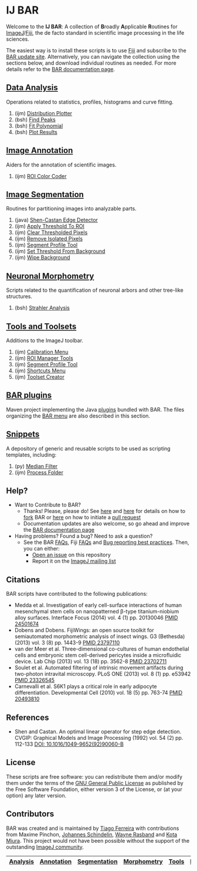 # <a name="scripts"></a>IJ BAR

Welcome to the **IJ BAR**: A collection of <b>B</b>roadly <b>A</b>pplicable <b>R</b>outines for [ImageJ][ij1]/[Fiji][fiji], the de facto standard in scientific image processing in the life sciences.

The easiest way is to install these scripts is to use [Fiji][fiji] and subscribe to the [BAR update site](http://fiji.sc/BAR#Installation). Alternatively, you can navigate the collection using the sections below, and download individual routines as needed.
For more details refer to the [BAR documentation page][Fiji documentation].


## [Data Analysis][Analysis]
  Operations related to statistics, profiles, histograms and curve fitting.

  1. (ijm) [Distribution Plotter](./Data_Analysis/README.md#distribution-plotter)
  2. (bsh) [Find Peaks](./Data_Analysis/README.md#find-peaks)
  3. (bsh) [Fit Polynomial](./Data_Analysis/README.md#fit-polynomial)
  4. (bsh) [Plot Results](./Data_Analysis/README.md#plot-results)


## [Image Annotation][Annotation]
  Aiders for the annotation of scientific images.

  1. (ijm) [ROI Color Coder](./Annotation/README.md#roi-color-coder)


## [Image Segmentation][Segmentation]
  Routines for partitioning images into analyzable parts.

  1. (java) [Shen-Castan Edge Detector](./Segmentation/README.md#shen-castan-edge-detector)
  2. (ijm) [Apply Threshold To ROI](./Segmentation/README.md#apply-threshold-to-roi)
  3. (ijm) [Clear Thresholded Pixels](./Segmentation/README.md#clear-thresholded-pixels)
  4. (ijm) [Remove Isolated Pixels](./Segmentation/README.md#remove-isolated-pixels)
  5. (ijm) [Segment Profile Tool](./Tools/README.md#segment-profile-tool)
  6. (ijm) [Set Threshold From Background](./Segmentation/README.md#set-threshold-from-background)
  7. (ijm) [Wipe Background](./Segmentation/README.md#wipe-background)


## [Neuronal Morphometry][Morphometry]
  Scripts related to the quantification of neuronal arbors and other tree-like structures.

  1. (bsh) [Strahler Analysis](./Morphometry/README.md#strahler-analysis)


## [Tools and Toolsets][Tools]
  Additions to the ImageJ toolbar.

  1. (ijm) [Calibration Menu](./Tools/README.md#calibration-menu)
  2. (ijm) [ROI Manager Tools](./Tools/README.md#roi-manager-tools)
  3. (ijm) [Segment Profile Tool](./Tools/README.md#segment-profile-tool)
  4. (ijm) [Shortcuts Menu](./Tools/README.md#shortcuts-menu)
  5. (ijm) [Toolset Creator](./Tools/README.md#toolset-creator)


## [BAR plugins][Plugins]
  Maven project implementing the Java [plugins](./BAR/README.md#bar-plugins) bundled with BAR. The files organizing the [BAR menu](./BAR/README.md#bar-menu) are also described in this section.

## [Snippets][Snippets]
  A depository of generic and reusable scripts to be used as scripting templates, including:

  1. (py) [Median Filter](./Snippets/README.md#median-filter)
  2. (ijm) [Process Folder](./Morphometry/README.md#process-folder)


## Help?
 * Want to Contribute to BAR?
    * Thanks! Please, please do! See [here](https://guides.github.com/activities/contributing-to-open-source/) and [here](https://help.github.com/articles/fork-a-repo) for details on how to [fork](https://github.com/tferr/Scripts/fork) BAR or [here](https://help.github.com/articles/using-pull-requests) on how to initiate a [pull request](https://github.com/tferr/Scripts/pulls)
    * Documentation updates are also welcome, so go ahead and improve the [BAR documentation page][Fiji documentation]
 * Having problems? Found a bug? Need to ask a question?
    * See the BAR [FAQs](http://fiji.sc/BAR#FAQ), Fiji [FAQs](http://fiji.sc/Frequently_Asked_Questions) and [Bug reporting best practices](http://fiji.sc/Bug_reporting_best_practices). Then, you can either:
      * [Open an issue](https://github.com/tferr/Scripts/issues) on this repository
      * Report it on the [ImageJ mailing list](http://imagej.nih.gov/ij/list.html)


## Citations
BAR scripts have contributed to the following publications:

  - Medda et al. Investigation of early cell-surface interactions of human mesenchymal stem cells on nanopatterned β-type titanium-niobium alloy surfaces. Interface Focus (2014) vol. 4 (1) pp. 20130046 [PMID 24501674](http://www.ncbi.nlm.nih.gov/pubmed/24501674)
  - Dobens and Dobens. FijiWings: an open source toolkit for semiautomated morphometric analysis of insect wings. G3 (Bethesda) (2013) vol. 3 (8) pp. 1443-9 [PMID 23797110](http://www.ncbi.nlm.nih.gov/pubmed/23797110)
  - van der Meer et al. Three-dimensional co-cultures of human endothelial cells and embryonic stem cell-derived pericytes inside a microfluidic device. Lab Chip (2013) vol. 13 (18) pp. 3562-8 [PMID 23702711](http://www.ncbi.nlm.nih.gov/pubmed/23702711)
  - Soulet et al. Automated filtering of intrinsic movement artifacts during two-photon intravital microscopy. PLoS ONE (2013) vol. 8 (1) pp. e53942 [PMID 23326545](http://www.ncbi.nlm.nih.gov/pubmed/23326545)
  - Carnevalli et al. S6K1 plays a critical role in early adipocyte differentiation. Developmental Cell (2010) vol. 18 (5) pp. 763-74 [PMID 20493810](http://www.ncbi.nlm.nih.gov/pubmed/20493810)


## References
  - Shen and Castan. An optimal linear operator for step edge detection. CVGIP: Graphical Models and Image Processing (1992) vol. 54 (2) pp. 112-133 [DOI: 10.1016/1049-9652(92)90060-B](http://dx.doi.org/10.1016/1049-9652(92)90060-B)


License
-------
These scripts are free software: you can redistribute them and/or modify them under the terms of the [GNU General Public License](http://www.gnu.org/licenses/gpl.txt) as published by the Free Software Foundation, either version 3 of the License, or (at your option) any later version.


Contributors
------------
BAR was created and is maintained by [Tiago Ferreira](mailto:tiagoalvespedrosa_at_gmail_dot_com) with contributions from Maxime Pinchon, [Johannes Schindelin](https://github.com/dscho), [Wayne Rasband][ij1] and [Kota Miura](https://github.com/cmci). This project would not have been possible without the support of the outstanding [ImageJ community](http://imagej.net/Mailing_Lists).


[ij1]: http://imagej.nih.gov/ij/
[fiji]: http://fiji.sc/





| [Analysis] | [Annotation] | [Segmentation] | [Morphometry] | [Tools] | [Plugins] | [Snippets] | [Fiji][Fiji documentation] |
|:----------:|:------------:|:--------------:|:-------------:|:-------:|:---------:|:----------:|:--------------------------:|


[Analysis]: https://github.com/tferr/Scripts/tree/master/Data_Analysis#analysis
[Annotation]: https://github.com/tferr/Scripts/tree/master/Annotation#annotation
[Segmentation]: https://github.com/tferr/Scripts/tree/master/Segmentation#segmentation
[Morphometry]: https://github.com/tferr/Scripts/tree/master/Morphometry#morphometry
[Tools]: https://github.com/tferr/Scripts/tree/master/Tools#tools-and-toolsets
[Plugins]: https://github.com/tferr/Scripts/tree/master/BAR#bar-plugins
[Snippets]: https://github.com/tferr/Scripts/tree/master/Snippets#snippets
[Fiji documentation]: http://fiji.sc/BAR

